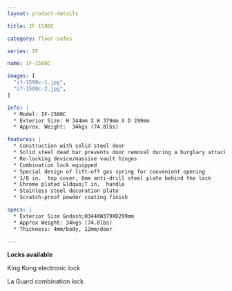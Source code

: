 ```yaml
---
layout: product-details

title: IF-1500C

category: floor-safes

series: IF

name: IF-1500C

images: [
  "if-1500c-1.jpg",
  "if-1500c-2.jpg",
]

info: |
  * Model: IF-1500C
  * Exterior Size: H 344mm X W 379mm X D 299mm
  * Approx. Weight:  34kgs (74.8lbs)

features: |
  * Construction with solid steel door
  * Solid steel dead bar prevents door removal during a burglary attack
  * Re-locking device/massive vault hinges
  * Combination lock equipped
  * Special design of lift-off gas spring for convenient opening
  * 1/8 in.  top cover, 6mm anti-drill steel plate behind the lock
  * Chrome plated &ldquo;T in.  handle
  * Stainless steel decoration plate
  * Scratch-proof powder coating finish

specs: |
  * Exterior Size &ndash;H344XW379XD299mm
  * Approx Weight: 34kgs (74.8lbs)
  * Thickness: 4mm/body, 12mm/door

---
```




**Locks available**

King Kong electronic lock

La Guard combination lock
